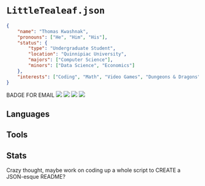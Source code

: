 <!-- https://fontawesome.com/search?s=brands -->

<!-- Inspiring README: Carol42 -->

<h1><code>LittleTealeaf.json</code><br></h1>

```json
{
    "name": "Thomas Kwashnak",
    "pronouns": ["He", "Him", "His"],
    "status": {
        "type": "Undergraduate Student",
        "location": "Quinnipiac University",
        "majors": ["Computer Science"],
        "minors": ["Data Science", "Economics"]
    },
    "interests": ["Coding", "Math", "Video Games", "Dungeons & Dragons", "Hiking", "Marvel"],
}
```
BADGE FOR EMAIL <a href="https://discord.gg/YXdv8upxag"><img src="https://img.shields.io/badge/Discord-%237289DA?logo=discord&logoColor=white"></a> <a href="https://www.instagram.com/gnome.tealeaf/"><img src="https://img.shields.io/badge/Instagram-E4405F?logoColor=white&logo=instagram"></a> <a href="https://www.linkedin.com/in/thomas-kwashnak/"><img src="https://img.shields.io/badge/Linkedin-0077B5?logo=linkedin&logoColor=white"></a> <a href="https://twitter.com/LittleTeeaaa"><img src="https://img.shields.io/badge/Twitter-1DA1F2?logo=twitter&logoColor=white"></a>
<h2>Languages</h2>
<!-- Languages I know -->
<h2>Tools</h2>
<!-- Tools I use -->

<h2>Stats</h2>

Crazy thought, maybe work on coding up a whole script to CREATE a JSON-esque README?